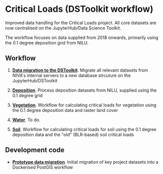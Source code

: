 # Critical Loads (DSToolkit workflow)

Improved data handling for the Critical Loads project. All core datasets are now centralised on the JupyterHub/Data Science Toolkit. 

The workflow focuses on data supplied from 2018 onwards, primarily using the 0.1 degree deposition grid from NILU.

## Workflow

 1. **[Data migration to the DSToolkit](http://nbviewer.jupyter.org/github/JamesSample/critical_loads_2/blob/master/notebooks/01_migrate_to_jhub.ipynb)**. Migrate all relevant datasets from NIVA's internal servers to a new database strcuture on the JupyterHub/DSToolkit
 
 2. **[Deposition](http://nbviewer.jupyter.org/github/JamesSample/critical_loads_2/blob/master/notebooks/02_deposition_new_grid.ipynb)**. Process deposition datasets from NILU, supplied using the 0.1 degree grid
  
 3. **[Vegetation](http://nbviewer.jupyter.org/github/JamesSample/critical_loads_2/blob/master/notebooks/03_vegetation_new_grid.ipynb)**. Workflow for calculating critical loads for vegetation using the 0.1 degree deposition data and raster land cover 
 
 4. **[Water](http://nbviewer.jupyter.org/github/JamesSample/critical_loads_2/blob/master/notebooks/04_water_new_grid.ipynb)**. To do.
 
 5. **[Soil](http://nbviewer.jupyter.org/github/JamesSample/critical_loads_2/blob/master/notebooks/04_soil_new_grid.ipynb)**. Workflow for calculating critical loads for soil using the 0.1 degree deposition data and the "old" (BLR-based) soil critical loads 
 
## Development code

 * **[Prototype data migration](http://nbviewer.jupyter.org/github/JamesSample/critical_loads_2/blob/master/notebooks/migrate_to_docker_test.ipynb)**. Initial migration of key project datasets into a Dockerised PostGIS workflow

